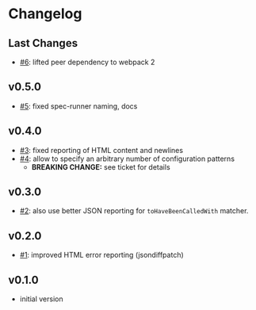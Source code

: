 # Changelog

## Last Changes

- [#6](https://github.com/LaxarJS/webpack-jasmine-html-runner-plugin/issues/6): lifted peer dependency to webpack 2


## v0.5.0

- [#5](https://github.com/LaxarJS/webpack-jasmine-html-runner-plugin/issues/5): fixed spec-runner naming, docs


## v0.4.0

- [#3](https://github.com/LaxarJS/webpack-jasmine-html-runner-plugin/issues/3): fixed reporting of HTML content and newlines
- [#4](https://github.com/LaxarJS/webpack-jasmine-html-runner-plugin/issues/4): allow to specify an arbitrary number of configuration patterns
    + **BREAKING CHANGE:** see ticket for details


## v0.3.0

- [#2](https://github.com/LaxarJS/webpack-jasmine-html-runner-plugin/issues/2): also use better JSON reporting for `toHaveBeenCalledWith` matcher.


## v0.2.0

 - [#1](https://github.com/LaxarJS/webpack-jasmine-html-runner-plugin/issues/1): improved HTML error reporting (jsondiffpatch)


## v0.1.0

 - initial version
